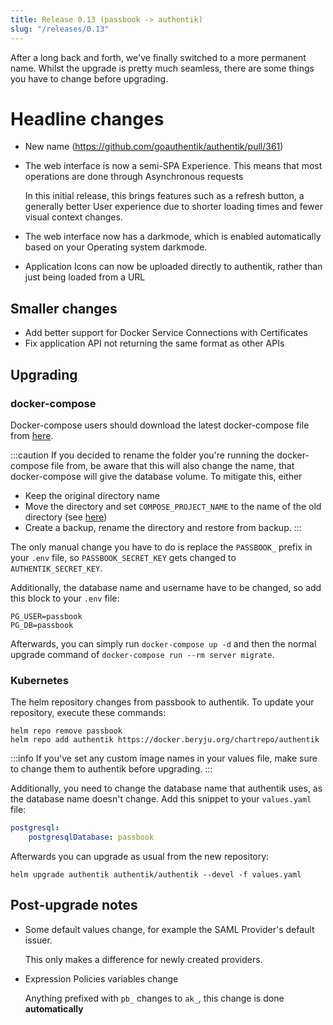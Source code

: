 ```yaml
---
title: Release 0.13 (passbook -> authentik)
slug: "/releases/0.13"
---
```


After a long back and forth, we've finally switched to a more permanent name. Whilst the upgrade is pretty much seamless, there are some things you have to change before upgrading.

# Headline changes

- New name (https://github.com/goauthentik/authentik/pull/361)
- The web interface is now a semi-SPA Experience. This means that most operations are done through Asynchronous requests

    In this initial release, this brings features such as a refresh button, a generally better User experience due to shorter loading times
    and fewer visual context changes.

- The web interface now has a darkmode, which is enabled automatically based on your Operating system darkmode.
- Application Icons can now be uploaded directly to authentik, rather than just being loaded from a URL

## Smaller changes

- Add better support for Docker Service Connections with Certificates
- Fix application API not returning the same format as other APIs

## Upgrading

### docker-compose

Docker-compose users should download the latest docker-compose file from [here](https://goauthentik.io/version/0.13/docker-compose.yml).

:::caution
If you decided to rename the folder you're running the docker-compose file from, be aware that this will also change the name, that docker-compose will give the database volume. To mitigate this, either

- Keep the original directory name
- Move the directory and set `COMPOSE_PROJECT_NAME` to the name of the old directory (see [here](https://docs.docker.com/compose/reference/envvars/#compose_project_name))
- Create a backup, rename the directory and restore from backup.
  :::

The only manual change you have to do is replace the `PASSBOOK_` prefix in your `.env` file, so `PASSBOOK_SECRET_KEY` gets changed to `AUTHENTIK_SECRET_KEY`.

Additionally, the database name and username have to be changed, so add this block to your `.env` file:

```shell
PG_USER=passbook
PG_DB=passbook
```

Afterwards, you can simply run `docker-compose up -d` and then the normal upgrade command of `docker-compose run --rm server migrate`.

### Kubernetes

The helm repository changes from passbook to authentik. To update your repository, execute these commands:

```shell
helm repo remove passbook
helm repo add authentik https://docker.beryju.org/chartrepo/authentik
```

:::info
If you've set any custom image names in your values file, make sure to change them to authentik before upgrading.
:::

Additionally, you need to change the database name that authentik uses, as the database name doesn't change. Add this snippet to your `values.yaml` file:

```yaml
postgresql:
    postgresqlDatabase: passbook
```

Afterwards you can upgrade as usual from the new repository:

```shell
helm upgrade authentik authentik/authentik --devel -f values.yaml
```

## Post-upgrade notes

- Some default values change, for example the SAML Provider's default issuer.

    This only makes a difference for newly created providers.

- Expression Policies variables change

    Anything prefixed with `pb_` changes to `ak_`, this change is done **automatically**
